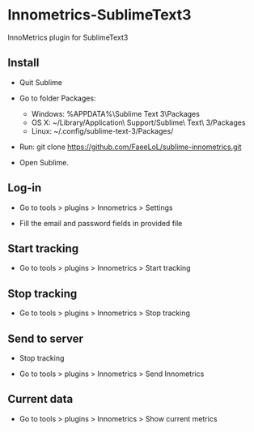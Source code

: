 # Innometrics-SublimeText3
InnoMetrics plugin for SublimeText3

## Install
- Quit Sublime

- Go to folder Packages:
    - Windows: %APPDATA%\Sublime Text 3\Packages
    - OS X: ~/Library/Application\ Support/Sublime\ Text\ 3/Packages
    - Linux: ~/.config/sublime-text-3/Packages/
- Run: git clone https://github.com/FaeeLoL/sublime-innometrics.git

- Open Sublime.  

## Log-in

- Go to tools > plugins > Innometrics > Settings

- Fill the email and password fields in provided file

## Start tracking

- Go to tools > plugins > Innometrics > Start tracking

## Stop tracking

- Go to tools > plugins > Innometrics > Stop tracking

## Send to server

- Stop tracking

- Go to tools > plugins > Innometrics > Send Innometrics

## Current data

- Go to tools > plugins > Innometrics > Show current metrics

